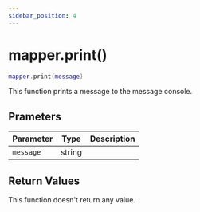 ```yaml
---
sidebar_position: 4
---
```


# mapper.print()
```lua
mapper.print(message)
```
This function prints a message to the message console.


## Prameters
|Parameter|Type|Description|
|-|-|-|
|`message`|string||Specify the string to output


## Return Values
This function doesn't return any value.